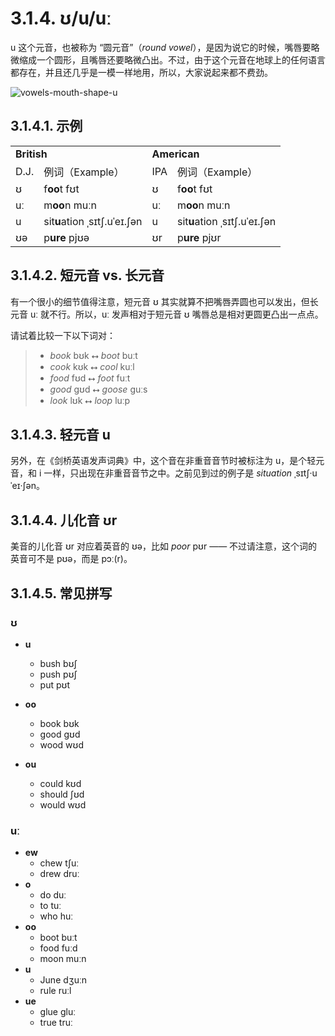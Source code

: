 # 3.1.4. <span class="pho">ʊ/u/uː</span>

<span class="pho">u</span> 这个元音，也被称为 “圆元音”（*round vowel*），是因为说它的时候，嘴唇要略微缩成一个圆形，且嘴唇还要略微凸出。不过，由于这个元音在地球上的任何语言都存在，并且还几乎是一模一样地用，所以，大家说起来都不费劲。

![vowels-mouth-shape-u](/images/vowels-mouth-shape-u.svg)

## 3.1.4.1. 示例

<table>
<tbody>
<tr>
<td colspan="2"><strong>British</strong></td>
<td colspan="2"><strong>American</strong></td>
</tr>
<tr>
<td>D.J.</td>
<td>例词（Example）</td>
<td>IPA</td>
<td>例词（Example）</td>
</tr>
<tr>
<td><span class="pho">ʊ</span><span class="speak-word-inline" data-audio-uk-male="/audios/uk_phonetics_sound_foot_2023feb.mp3"></span></td>
<td>f<b>oo</b>t <span class="pho alt">fʊt</span><span class="speak-word-inline" data-audio-uk-female="/audios/foot-uk-female.mp3" data-audio-uk-male="/audios/foot-uk-male.mp3"></span></td>
<td><span class="pho">ʊ</span><span class="speak-word-inline" data-audio-us-male="/audios/us_phonetics_sound_foot_2023feb.mp3"></span></td>
<td>f<b>oo</b>t <span class="pho alt">fʊt</span><span class="speak-word-inline" data-audio-us-female="/audios/foot-us-female.mp3" data-audio-us-male="/audios/foot-us-male.mp3"></span></td>
</tr>
<tr>
<td><span class="pho">uː</span><span class="speak-word-inline" data-audio-uk-male="/audios/uk_phonetics_sound_blue_2023feb.mp3"></span></td>
<td>m<b>oo</b>n <span class="pho alt">muːn</span><span class="speak-word-inline" data-audio-uk-female="/audios/moon-uk-female.mp3" data-audio-uk-male="/audios/moon-uk-male.mp3"></span></td>
<td><span class="pho">uː</span><span class="speak-word-inline" data-audio-us-male="/audios/us_phonetics_sound_blue_2023feb.mp3"></span></td>
<td>m<b>oo</b>n <span class="pho alt">muːn</span><span class="speak-word-inline" data-audio-us-female="/audios/moon-us-female.mp3" data-audio-us-male="/audios/moon-us-male.mp3"></span></td>
</tr>
<tr>
<td><span class="pho">u</span><span class="speak-word-inline" data-audio-uk-male="/audios/uk_phonetics_sound_situation_2023feb.mp3"></span></td>
<td>sit<b>u</b>ation <span class="pho alt">ˌsɪtʃ.uˈeɪ.ʃən</span><span class="speak-word-inline" data-audio-uk-female="/audios/situation-uk-female.mp3" data-audio-uk-male="/audios/situation-uk-male.mp3"></span></td>
<td><span class="pho">u</span><span class="speak-word-inline" data-audio-us-male="/audios/us_phonetics_sound_situation_2023feb.mp3"></span></td>
<td>sit<b>u</b>ation <span class="pho alt">ˌsɪtʃ.uˈeɪ.ʃən</span><span class="speak-word-inline" data-audio-us-female="/audios/situation-us-female.mp3" data-audio-us-male="/audios/situation-us-male.mp3"></span></td>
</tr>
<tr>
<td><span class="pho">ʊə</span><span class="speak-word-inline" data-audio-uk-male="/audios/uk_phonetics_sound_pure_2023feb.mp3"></span></td>
<td>p<b>ure</b> <span class="pho alt">pjʊə</span><span class="speak-word-inline" data-audio-uk-female="/audios/pure-uk-female.mp3" data-audio-uk-male="/audios/pure-uk-male.mp3"></span></td>
<td><span class="pho">ʊr</span><span class="speak-word-inline" data-audio-us-male="/audios/us_phonetics_sound_pure_2023feb.mp3"></span></td>
<td>p<b>ure</b> <span class="pho alt">pjʊr</span><span class="speak-word-inline" data-audio-us-female="/audios/pure-us-female.mp3" data-audio-us-male="/audios/pure-us-male.mp3"></span></td>
</tr>
</tbody>
</table>

## 3.1.4.2. 短元音 vs. 长元音

有一个很小的细节值得注意，短元音 <span class="pho">ʊ</span> 其实就算不把嘴唇弄圆也可以发出，但长元音 <span class="pho">uː</span> 就不行。所以，<span class="pho">uː</span> 发声相对于短元音 <span class="pho">ʊ</span> 嘴唇总是相对更圆更凸出一点点。

请试着比较一下以下词对：

> * *book* <span class="pho alt">bʊk</span><span class="speak-word-inline" data-audio-us-male="/audios/book-us-male.mp3" data-audio-us-female="/audios/book-us-female.mp3"></span> ⭤ *boot* <span class="pho alt">buːt</span><span class="speak-word-inline" data-audio-us-male="/audios/boot-us-male.mp3" data-audio-us-female="/audios/boot-us-female.mp3"></span>
> * *cook* <span class="pho alt">kʊk</span><span class="speak-word-inline" data-audio-us-male="/audios/cook-us-male.mp3" data-audio-us-female="/audios/cook-us-female.mp3"></span> ⭤ *cool* <span class="pho alt">kuːl</span><span class="speak-word-inline" data-audio-us-male="/audios/cool-us-male.mp3" data-audio-us-female="/audios/cool-us-female.mp3"></span>
> * *food* <span class="pho alt">fʊd</span><span class="speak-word-inline" data-audio-us-male="/audios/food-us-male.mp3" data-audio-us-female="/audios/food-us-female.mp3"></span> ⭤ *foot* <span class="pho alt">fuːt</span><span class="speak-word-inline" data-audio-us-male="/audios/foot-us-male.mp3" data-audio-us-female="/audios/foot-us-female.mp3"></span>
> * *good* <span class="pho alt">gʊd</span><span class="speak-word-inline" data-audio-us-male="/audios/good-us-male.mp3" data-audio-us-female="/audios/good-us-female.mp3"></span> ⭤ *goose* <span class="pho alt">guːs</span><span class="speak-word-inline" data-audio-us-male="/audios/goose-us-male.mp3" data-audio-us-female="/audios/goose-us-female.mp3"></span>
> * *look* <span class="pho alt">lʊk</span><span class="speak-word-inline" data-audio-us-male="/audios/look-us-male.mp3" data-audio-us-female="/audios/look-us-female.mp3"></span> ⭤ *loop* <span class="pho alt">luːp</span><span class="speak-word-inline" data-audio-us-male="/audios/loop-us-male.mp3" data-audio-us-female="/audios/loop-us-female.mp3"></span>

## 3.1.4.3. 轻元音 <span class="pho">u</span>

另外，在《剑桥英语发声词典》中，这个音在非重音音节时被标注为 <span class="pho">u</span>，是个轻元音，和 <span class="pho">i</span> 一样，只出现在非重音音节之中。之前见到过的例子是 *situation* <span class="pho alt">ˌsɪtʃ·uˈeɪ·ʃən</span><span class="speak-word-inline" data-audio-us-male="/audios/situation-us-male.mp3" data-audio-us-female="/audios/situation-us-female.mp3"></span>。

## 3.1.4.4. 儿化音 <span class="pho">ʊr</span>

美音的儿化音 <span class="pho">ʊr</span> 对应着英音的 <span class="pho">ʊə</span>，比如 *poor* <span class="pho alt">pʊr</span> <span class="speak-word-inline" data-audio-us-male="/audios/poor-us-male.mp3" data-audio-us-female="/audios/poor-us-female.mp3"></span> —— 不过请注意，这个词的英音可不是 <span class="pho alt">pʊə</span>，而是 <span class="pho alt">pɔː(r)</span><span class="speak-word-inline" data-audio-uk-male="/audios/poor-uk-male.mp3" data-audio-uk-female="/audios/poor-uk-female.mp3"></span>。

## 3.1.4.5. 常见拼写

### <span class="pho">ʊ</span>

* **u**
  * bush <span class="pho alt">bʊʃ</span> <span class="speak-word-inline" data-audio-us-male="/audios/bush-us-male.mp3" data-audio-us-female="/audios/bush-us-female.mp3"></span>
  * push <span class="pho alt">pʊʃ</span> <span class="speak-word-inline" data-audio-us-male="/audios/push-us-male.mp3" data-audio-us-female="/audios/push-us-female.mp3"></span>
  * put <span class="pho alt">pʊt</span> <span class="speak-word-inline" data-audio-us-male="/audios/put-us-male.mp3" data-audio-us-female="/audios/put-us-female.mp3"></span>
* **oo**
  * book <span class="pho alt">bʊk</span> <span class="speak-word-inline" data-audio-us-male="/audios/book-us-male.mp3" data-audio-us-female="/audios/book-us-female.mp3"></span>
  * good <span class="pho alt">ɡʊd</span> <span class="speak-word-inline" data-audio-us-male="/audios/good-us-male.mp3" data-audio-us-female="/audios/good-us-female.mp3"></span>
  * wood <span class="pho alt">wʊd</span> <span class="speak-word-inline" data-audio-us-male="/audios/wood-us-male.mp3" data-audio-us-female="/audios/wood-us-female.mp3"></span>

* **ou**
  * could <span class="pho alt">kʊd</span> <span class="speak-word-inline" data-audio-us-male="/audios/could-us-male.mp3" data-audio-us-female="/audios/could-us-female.mp3"></span>
  * should <span class="pho alt">ʃʊd</span> <span class="speak-word-inline" data-audio-us-male="/audios/should-us-male.mp3" data-audio-us-female="/audios/should-us-female.mp3"></span>
  * would <span class="pho alt">wʊd</span> <span class="speak-word-inline" data-audio-us-male="/audios/would-us-male.mp3" data-audio-us-female="/audios/would-us-female.mp3"></span>

### <span class="pho">uː</span>

* **ew**
  * chew <span class="pho alt">tʃuː</span> <span class="speak-word-inline" data-audio-us-male="/audios/chew-us-male.mp3" data-audio-us-female="/audios/chew-us-female.mp3"></span>
  * drew <span class="pho alt">druː</span> <span class="speak-word-inline" data-audio-us-male="/audios/drew-us-male.mp3" data-audio-us-female="/audios/drew-us-female.mp3"></span>
* **o**
  * do <span class="pho alt">duː</span> <span class="speak-word-inline" data-audio-us-male="/audios/do-us-male.mp3" data-audio-us-female="/audios/do-us-female.mp3"></span>
  * to <span class="pho alt">tuː</span> <span class="speak-word-inline" data-audio-us-male="/audios/to-us-male.mp3" data-audio-us-female="/audios/to-us-female.mp3"></span>
  * who <span class="pho alt">huː</span> <span class="speak-word-inline" data-audio-us-male="/audios/who-us-male.mp3" data-audio-us-female="/audios/who-us-female.mp3"></span>
* **oo**
  * boot <span class="pho alt">buːt</span> <span class="speak-word-inline" data-audio-us-male="/audios/boot-us-male.mp3" data-audio-us-female="/audios/boot-us-female.mp3"></span>
  * food <span class="pho alt">fuːd</span> <span class="speak-word-inline" data-audio-us-male="/audios/food-us-male.mp3" data-audio-us-female="/audios/food-us-female.mp3"></span>
  * moon <span class="pho alt">muːn</span> <span class="speak-word-inline" data-audio-us-male="/audios/moon-us-male.mp3" data-audio-us-female="/audios/moon-us-female.mp3"></span>
* **u**
  * June <span class="pho alt">dʒuːn</span> <span class="speak-word-inline" data-audio-us-male="/audios/June-us-male.mp3" data-audio-us-female="/audios/June-us-female.mp3"></span>
  * rule <span class="pho alt">ruːl</span> <span class="speak-word-inline" data-audio-us-male="/audios/rule-us-male.mp3" data-audio-us-female="/audios/rule-us-female.mp3"></span>
* **ue**
  * glue <span class="pho alt">ɡluː</span> <span class="speak-word-inline" data-audio-us-male="/audios/glue-us-male.mp3" data-audio-us-female="/audios/glue-us-female.mp3"></span>
  * true <span class="pho alt">truː</span> <span class="speak-word-inline" data-audio-us-male="/audios/true-us-male.mp3" data-audio-us-female="/audios/true-us-female.mp3"></span>
